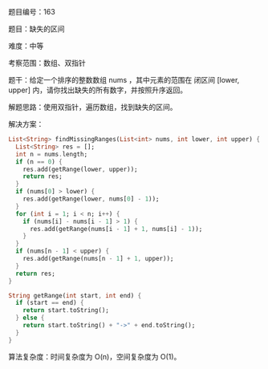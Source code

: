 题目编号：163

题目：缺失的区间

难度：中等

考察范围：数组、双指针

题干：给定一个排序的整数数组 nums ，其中元素的范围在 闭区间 [lower, upper] 内，请你找出缺失的所有数字，并按照升序返回。

解题思路：使用双指针，遍历数组，找到缺失的区间。

解决方案：

```dart
List<String> findMissingRanges(List<int> nums, int lower, int upper) {
  List<String> res = [];
  int n = nums.length;
  if (n == 0) {
    res.add(getRange(lower, upper));
    return res;
  }
  if (nums[0] > lower) {
    res.add(getRange(lower, nums[0] - 1));
  }
  for (int i = 1; i < n; i++) {
    if (nums[i] - nums[i - 1] > 1) {
      res.add(getRange(nums[i - 1] + 1, nums[i] - 1));
    }
  }
  if (nums[n - 1] < upper) {
    res.add(getRange(nums[n - 1] + 1, upper));
  }
  return res;
}

String getRange(int start, int end) {
  if (start == end) {
    return start.toString();
  } else {
    return start.toString() + "->" + end.toString();
  }
}
```

算法复杂度：时间复杂度为 O(n)，空间复杂度为 O(1)。